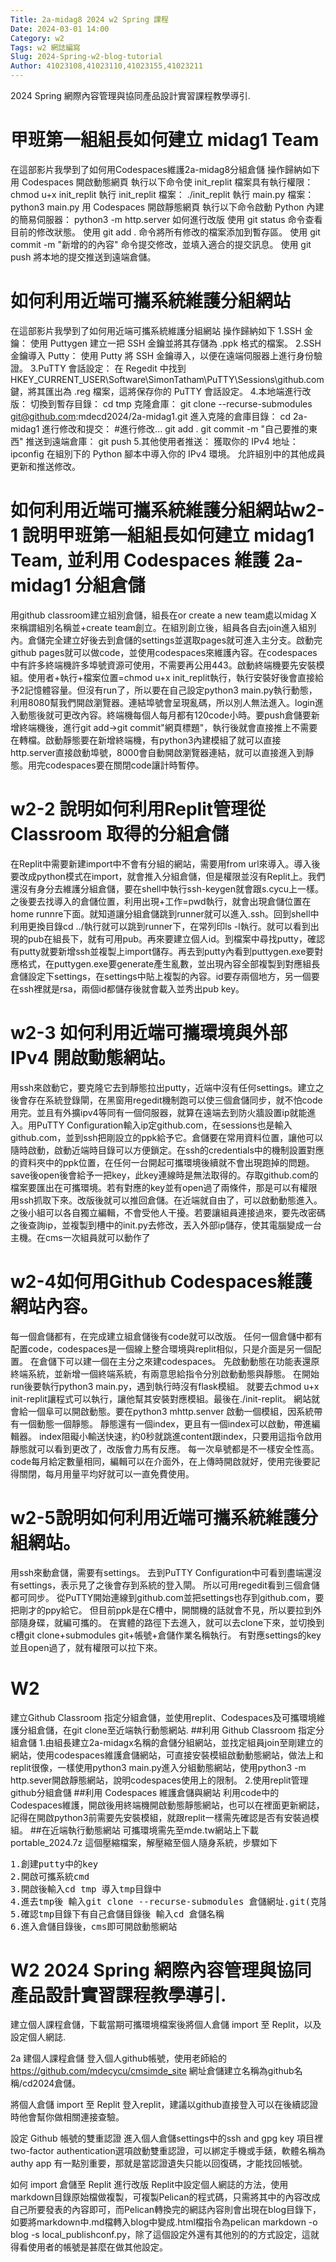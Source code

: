 ```yaml
---
Title: 2a-midag8 2024 w2 Spring 課程
Date: 2024-03-01 14:00
Category: w2
Tags: w2 網誌編寫
Slug: 2024-Spring-w2-blog-tutorial
Author: 41023108,41023110,41023155,41023211
---
```


2024 Spring 網際內容管理與協同產品設計實習課程教學導引.

<!-- PELICAN_END_SUMMARY -->
# 甲班第一組組長如何建立 midag1 Team
在這部影片我學到了如何用Codespaces維護2a-midag8分組倉儲 操作歸納如下
用 Codespaces 開啟動態網頁
執行以下命令使 init_replit 檔案具有執行權限：
chmod u+x init_replit
執行 init_replit 檔案：
./init_replit
執行 main.py 檔案：
python3 main.py
用 Codespaces 開啟靜態網頁
執行以下命令啟動 Python 內建的簡易伺服器：
python3 -m http.server
如何進行改版
使用 git status 命令查看目前的修改狀態。
使用 git add . 命令將所有修改的檔案添加到暫存區。
使用 git commit -m "新增的的內容" 命令提交修改，並填入適合的提交訊息。
使用 git push 將本地的提交推送到遠端倉儲。
# 如何利用近端可攜系統維護分組網站
在這部影片我學到了如何用近端可攜系統維護分組網站 操作歸納如下
1.SSH 金鑰： 使用 Puttygen 建立一把 SSH 金鑰並將其存儲為 .ppk 格式的檔案。
2.SSH 金鑰導入 Putty： 使用 Putty 將 SSH 金鑰導入，以便在遠端伺服器上進行身份驗證。
3.PuTTY 會話設定： 在 Regedit 中找到 HKEY_CURRENT_USER\Software\SimonTatham\PuTTY\Sessions\github.com 鍵，將其匯出為 .reg 檔案，這將保存你的 PuTTY 會話設定。
4.本地端進行改版：
切換到暫存目錄：
cd tmp
克隆倉庫：
git clone --recurse-submodules git@github.com:mdecd2024/2a-midag1.git
進入克隆的倉庫目錄：
cd 2a-midag1
進行修改和提交：
#進行修改...
git add .
git commit -m "自己要推的東西"
推送到遠端倉庫：
git push
5.其他使用者推送：
獲取你的 IPv4 地址：
ipconfig
在組別下的 Python 腳本中導入你的 IPv4 環境。
允許組別中的其他成員更新和推送修改。
# 如何利用近端可攜系統維護分組網站w2-1 說明甲班第一組組長如何建立 midag1 Team, 並利用 Codespaces 維護 2a-midag1 分組倉儲
用github classroom建立組別倉儲，組長在or create a new team處以midag X 來稱謂組別名稱並+create team創立。在組別創立後，組員各自去join進入組別內。倉儲完全建立好後去到倉儲的settings並選取pages就可進入主分支。啟動完github pages就可以做code，並使用codespaces來維護內容。在codespaces中有許多終端機許多埠號資源可使用，不需要再公用443。啟動終端機要先安裝模組。使用者+執行+檔案位置=chmod u+x init_replit執行，執行安裝好後會直接給予2記憶體容量。但沒有run了，所以要在自己設定python3 main.py執行動態，利用8080幫我們開啟瀏覽器。連結埠號會呈現亂碼，所以別人無法進入。login進入動態後就可更改內容。終端機每個人每月都有120code小時。要push倉儲要新增終端機後，進行git add->git commit"網頁標題"，執行後就會直接推上不需要在轉檔。啟動靜態要在新增終端機，有python3內建模組了就可以直接http.server直接啟動埠號，8000會自動開啟瀏覽器連結，就可以直接進入到靜態。用完codespaces要在關閉code讓計時暫停。
# w2-2 說明如何利用Replit管理從 Classroom 取得的分組倉儲
在Replit中需要新建import中不會有分組的網站，需要用from url來導入。導入後要改成python模式在import，就會推入分組倉儲，但是權限並沒有Replit上。我們還沒有身分去維護分組倉儲，要在shell中執行ssh-keygen就會跟s.cycu上一樣。之後要去找導入的倉儲位置，利用出現+工作=pwd執行，就會出現倉儲位置在home runnre下面。就知道讓分組倉儲跳到runner就可以進入.ssh。回到shell中利用更換目錄cd ../執行就可以跳到runner下，在常列印ls -l執行。就可以看到出現的pub在組長下，就有可用pub。再來要建立個人id。到檔案中尋找putty，確認有putty就要新增ssh並複製上import儲存。再去到putty內看到puttygen.exe要對應格式，在puttygen.exe要generate產生亂數，並出現內容全部複製到對應組長倉儲設定下settings，在settings中貼上複製的內容。id要存兩個地方，另一個要在ssh裡就是rsa，兩個id都儲存後就會載入並秀出pub key。
# w2-3 如何利用近端可攜環境與外部 IPv4 開啟動態網站。
用ssh來啟動它，要克隆它去到靜態拉出putty，近端中沒有任何settings。建立之後會存在系統登錄閘，在黑窗用regedit機制跑可以使三個倉儲同步，就不怕code用完。並且有外擴ipv4等同有一個伺服器，就算在遠端去到防火牆設置ip就能進入。用PuTTY Configuration輸入ip定github.com，在sessions也是輸入github.com，並到ssh把剛設立的ppk給予它。倉儲要在常用資料位置，讓他可以隨時啟動，啟動近端時目錄可以方便鎖定。在ssh的credentials中的機制設置對應的資料夾中的ppk位置，在任何一台開起可攜環境後續就不會出現跑掉的問題。save後open後會給予一把key，此key連線時是無法取得的。存取github.com的檔案要匯出在可攜環境。若有對應的key並有open過了兩條件，那是可以有權限用ssh抓取下來。改版後就可以推回倉儲。在近端就自由了，可以啟動動態進入。之後小組可以各自獨立編輯，不會受他人干擾。若要讓組員連接過來，要先改密碼之後查詢ip，並複製到槽中的init.py去修改，丟入外部ip儲存，使其電腦變成一台主機。在cms一次組員就可以動作了
# w2-4如何用Github Codespaces維護網站內容。
每一個倉儲都有，在完成建立組倉儲後有code就可以改版。
任何一個倉儲中都有配置code，codespaces是一個線上整合環境與replit相似，只是介面是另一個配置。
在倉儲下可以建一個在主分之來建codespaces。
先啟動動態在功能表還原終端系統，並新增一個終端系統，有兩意思給指令分別啟動動態與靜態。
在開始run後要執行python3 main.py，遇到執行時沒有flask模組。
就要去chmod u+x init-replit讓程式可以執行，讓他幫其安裝對應模組。最後在./init-replit。
網站就會給一個阜可以開啟動態。要在python3 mhttp.senver 啟動一個模組，因系統帶有一個動態一個靜態。
靜態還有一個index，更且有一個index可以啟動，帶進編輯器。
index阻礙小輸送快速，約0秒就跳進content跟index，只要用這指令啟用靜態就可以看到更改了，改版會力馬有反應。
每一次阜號都是不一樣安全性高。
code每月給定數量相同，編輯可以在介面外，在上傳時開啟就好，使用完後要記得關閉，每月用量平均好就可以一直免費使用。
# w2-5說明如何利用近端可攜系統維護分組網站。
用ssh來動倉儲，需要有settings。
去到PuTTY Configuration中可看到盡端還沒有settings，表示見了之後會存到系統的登入閘。
所以可用regedit看到三個倉儲都可同步。
從PuTTY開始連線到github.com並把settings也存到github.com，要把剛才的ppy給它。
但目前ppk是在C槽中，開關機的話就會不見，所以要拉到外部隨身碟，就編可攜的。
在實體的路徑下去進入，就可以去clone下來，並切換到c槽git clone+submodules git+帳號+倉儲作業名稱執行。
有對應settings的key並且open過了，就有權限可以拉下來。
# W2
建立Github Classroom 指定分組倉儲，並使用replit、Codespaces及可攜環境維護分組倉儲，在git clone至近端執行動態網站.
##利用 Github Classroom 指定分組倉儲
1.由組長建立2a-midagx名稱的倉儲分組網站，並找定組員join至剛建立的網站，使用codespaces維護倉儲網站，可直接安裝模組啟動動態網站，做法上和replit很像，一樣使用python3 main.py進入分組動態網站，使用python3 -m http.sever開啟靜態網站，說明codespaces使用上的限制。
2.使用replit管理github分組倉儲
##利用 Codespaces 維護倉儲與網站
利用code中的Codespaces維護，開啟後用終端機開啟動態靜態網站，也可以在裡面更新網誌，記得在開啟python3前需要先安裝模組，就跟replit一樣需先確認是否有安裝過模組。
##在近端執行動態網站
可攜環境需先至mde.tw網站上下載 portable_2024.7z 這個壓縮檔案，解壓縮至個人隨身系統，步驟如下
<pre class="brush: python">
1.創建putty中的key
2.開啟可攜系統cmd
3.開啟後輸入cd tmp 導入tmp目錄中
4.進去tmp後 輸入git clone --recurse-submodules 倉儲網址.git(克隆遠端數據庫)
5.確認tmp目錄下有自己倉儲目錄後 輸入cd 倉儲名稱
6.進入倉儲目錄後，cms即可開啟動態網站
</pre>
# W2 2024 Spring 網際內容管理與協同產品設計實習課程教學導引.
建立個人課程倉儲，下載當期可攜環境檔案後將個人倉儲 import 至 Replit，以及設定個人網誌.

2a 建個人課程倉儲 登入個人github帳號，使用老師給的 https://github.com/mdecycu/cmsimde_site 網址倉儲建立名稱為github名稱/cd2024倉儲。

將個人倉儲 import 至 Replit 登入replit，建議以github直接登入可以在後續認證時他會幫你做相關連接查驗。

設定 Github 帳號的雙重認證 進入個人倉儲settings中的ssh and gpg key 項目裡two-factor authentication選項啟動雙重認證，可以綁定手機或手錶，軟體名稱為authy app 有一點別重要，那就是當認證遺失只能以回復碼，才能找回帳號。

如何 import 倉儲至 Replit 進行改版 Replit中設定個人網誌的方法，使用markdown目錄原始檔做複製，可複製Pelican的程式碼，只需將其中的內容改成自己所要發表的內容即可，而Pelican轉換完的網誌內容則會出現在blog目錄下，如要將markdown中.md檔轉入blog中變成.html檔指令為pelican markdown -o blog -s local_publishconf.py，除了這個設定外還有其他別的的方式設定，這就得看使用者的帳號是甚麼在做其他設定。